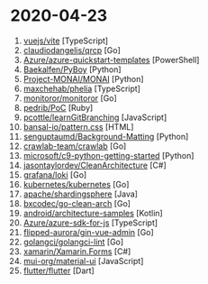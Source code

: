 # 2020-04-23

1. [vuejs/vite](https://github.com/vuejs/vite "Experimental no-bundle dev server for Vue SFCs") [TypeScript]
2. [claudiodangelis/qrcp](https://github.com/claudiodangelis/qrcp "⚡ Transfer files over wifi from your computer to your mobile device by scanning a QR code without leaving the terminal.") [Go]
3. [Azure/azure-quickstart-templates](https://github.com/Azure/azure-quickstart-templates "Azure Quickstart Templates") [PowerShell]
4. [Baekalfen/PyBoy](https://github.com/Baekalfen/PyBoy "Game Boy emulator written in Python") [Python]
5. [Project-MONAI/MONAI](https://github.com/Project-MONAI/MONAI "AI Toolkit for Healthcare Imaging") [Python]
6. [maxchehab/phelia](https://github.com/maxchehab/phelia "⚡ A reactive Slack application framework.") [TypeScript]
7. [monitoror/monitoror](https://github.com/monitoror/monitoror "Unified monitoring wallboard — Light, ergonomic and reliable monitoring for anything.") [Go]
8. [pedrib/PoC](https://github.com/pedrib/PoC "") [Ruby]
9. [pcottle/learnGitBranching](https://github.com/pcottle/learnGitBranching "An interactive git visualization to challenge and educate!") [JavaScript]
10. [bansal-io/pattern.css](https://github.com/bansal-io/pattern.css "CSS only library to fill empty background with beautiful patterns.") [HTML]
11. [senguptaumd/Background-Matting](https://github.com/senguptaumd/Background-Matting "Background Matting: The World is Your Green Screen") [Python]
12. [crawlab-team/crawlab](https://github.com/crawlab-team/crawlab "Distributed web crawler admin platform for spiders management regardless of languages and frameworks.") [Go]
13. [microsoft/c9-python-getting-started](https://github.com/microsoft/c9-python-getting-started "Sample code for Channel 9 Python for Beginners course") [Python]
14. [jasontaylordev/CleanArchitecture](https://github.com/jasontaylordev/CleanArchitecture "Clean Architecture Solution Template for Angular 9 and .NET Core 3.1") [C#]
15. [grafana/loki](https://github.com/grafana/loki "Like Prometheus, but for logs.") [Go]
16. [kubernetes/kubernetes](https://github.com/kubernetes/kubernetes "Production-Grade Container Scheduling and Management") [Go]
17. [apache/shardingsphere](https://github.com/apache/shardingsphere "Distributed database middleware") [Java]
18. [bxcodec/go-clean-arch](https://github.com/bxcodec/go-clean-arch "Go (Golang) Clean Architecture based on Reading Uncle Bob's Clean Architecture") [Go]
19. [android/architecture-samples](https://github.com/android/architecture-samples "A collection of samples to discuss and showcase different architectural tools and patterns for Android apps.") [Kotlin]
20. [Azure/azure-sdk-for-js](https://github.com/Azure/azure-sdk-for-js "This repository is for active development of the Azure SDK for JavaScript (NodeJS & Browser). For consumers of the SDK we recommend visiting our public developer docs at https://docs.microsoft.com/en-us/javascript/azure/ or our versioned developer docs at https://azure.github.io/azure-sdk-for-js.") [TypeScript]
21. [flipped-aurora/gin-vue-admin](https://github.com/flipped-aurora/gin-vue-admin "基于gin+vue搭建的后台管理系统框架，集成jwt鉴权，权限管理，动态路由，分页封装，多点登录拦截，资源权限，上传下载，代码生成器，表单生成器等基础功能，更多功能正在开发中，欢迎issue和pr~") [Go]
22. [golangci/golangci-lint](https://github.com/golangci/golangci-lint "Linters Runner for Go. Nice colored output. Can report only new issues. Fewer false-positives. Yaml/toml config.") [Go]
23. [xamarin/Xamarin.Forms](https://github.com/xamarin/Xamarin.Forms "Xamarin.Forms Official Home") [C#]
24. [mui-org/material-ui](https://github.com/mui-org/material-ui "React components for faster and easier web development. Build your own design system, or start with Material Design.") [JavaScript]
25. [flutter/flutter](https://github.com/flutter/flutter "Flutter makes it easy and fast to build beautiful apps for mobile and beyond.") [Dart]
